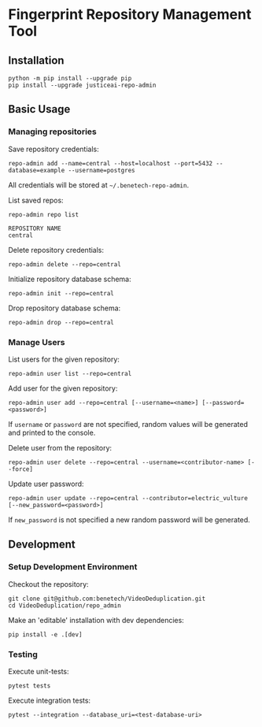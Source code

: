 # Fingerprint Repository Management Tool

## Installation

```shell
python -m pip install --upgrade pip
pip install --upgrade justiceai-repo-admin
```

## Basic Usage

### Managing repositories

Save repository credentials:
```shell
repo-admin add --name=central --host=localhost --port=5432 --database=example --username=postgres
```

All credentials will be stored at `~/.benetech-repo-admin`.

List saved repos:
```shell
repo-admin repo list
```
```
REPOSITORY NAME
central
```

Delete repository credentials:
```shell
repo-admin delete --repo=central
```

Initialize repository database schema:
```shell
repo-admin init --repo=central
```

Drop repository database schema:
```shell
repo-admin drop --repo=central
```

### Manage Users

List users for the given repository:
```shell
repo-admin user list --repo=central
```

Add user for the given repository:
```shell
repo-admin user add --repo=central [--username=<name>] [--password=<password>]
```

If `username` or `password` are not specified, 
random values will be generated and printed to the console.

Delete user from the repository:
```shell
repo-admin user delete --repo=central --username=<contributor-name> [--force]
```

Update user password:
```shell
repo-admin user update --repo=central --contributor=electric_vulture [--new_password=<password>]
```

If `new_password` is not specified a new random password will be generated.

## Development

### Setup Development Environment

Checkout the repository:
```shell 
git clone git@github.com:benetech/VideoDeduplication.git
cd VideoDeduplication/repo_admin
```

Make an 'editable' installation with dev dependencies:
```shell
pip install -e .[dev]
```

### Testing

Execute unit-tests:
```shell
pytest tests
```

Execute integration tests:
```shell
pytest --integration --database_uri=<test-database-uri>
```
